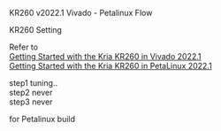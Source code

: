 KR260 v2022.1 Vivado - Petalinux Flow   

KR260 Setting  

Refer to  
[Getting Started with the Kria KR260 in Vivado 2022.1](https://www.hackster.io/whitney-knitter/getting-started-with-the-kria-kr260-in-vivado-2022-1-33746d)  
[Getting Started with the Kria KR260 in PetaLinux 2022.1](https://www.hackster.io/whitney-knitter/getting-started-with-the-kria-kr260-in-petalinux-2022-1-daec16)  

step1 tuning..  
step2 never  
step3 never  

for Petalinux build  


